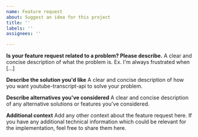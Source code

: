 ```yaml
---
name: Feature request
about: Suggest an idea for this project
title: ''
labels: ''
assignees: ''

---
```


**Is your feature request related to a problem? Please describe.**
A clear and concise description of what the problem is. Ex. I'm always frustrated when [...]

**Describe the solution you'd like**
A clear and concise description of how you want youtube-transcript-api to solve your problem.

**Describe alternatives you've considered**
A clear and concise description of any alternative solutions or features you've considered.

**Additional context**
Add any other context about the feature request here. If you have any additional technical information which could be relevant for the implementation, feel free to share them here.
